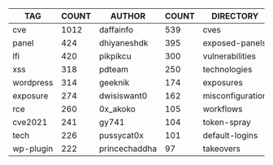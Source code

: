 |    TAG    | COUNT |    AUTHOR     | COUNT |    DIRECTORY     | COUNT | SEVERITY | COUNT |  TYPE   | COUNT |
|-----------|-------|---------------|-------|------------------|-------|----------|-------|---------|-------|
| cve       |  1012 | daffainfo     |   539 | cves             |  1018 | info     |  1034 | http    |  2802 |
| panel     |   424 | dhiyaneshdk   |   395 | exposed-panels   |   425 | high     |   764 | file    |    57 |
| lfi       |   420 | pikpikcu      |   300 | vulnerabilities  |   406 | medium   |   591 | network |    48 |
| xss       |   318 | pdteam        |   250 | technologies     |   214 | critical |   370 | dns     |    16 |
| wordpress |   314 | geeknik       |   174 | exposures        |   199 | low      |   173 |         |       |
| exposure  |   274 | dwisiswant0   |   162 | misconfiguration |   187 |          |       |         |       |
| rce       |   260 | 0x_akoko      |   105 | workflows        |   184 |          |       |         |       |
| cve2021   |   241 | gy741         |   104 | token-spray      |   146 |          |       |         |       |
| tech      |   226 | pussycat0x    |   101 | default-logins   |    75 |          |       |         |       |
| wp-plugin |   222 | princechaddha |    97 | takeovers        |    66 |          |       |         |       |

